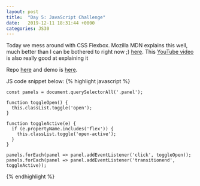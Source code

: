 ```yaml
---
layout: post
title:  "Day 5: JavaScript Challenge"
date:   2019-12-11 18:31:44 +0000
categories: JS30
---
```


Today we mess around with CSS Flexbox. Mozilla MDN explains this well, much better than I can be
bothered to right now ;) [here](https://developer.mozilla.org/en-US/docs/Web/CSS/CSS_Flexible_Box_Layout/Basic_Concepts_of_Flexbox).
This [YouTube video](https://www.youtube.com/watch?v=4GaHn08BXQw) is also really good at explaining it 

Repo [here](https://github.com/mlatif01/js30) 
and demo is [here](http://ml-js30.epizy.com/day05.html).

JS code snippet below:
{% highlight javascript %}

    const panels = document.querySelectorAll('.panel');

    function toggleOpen() {
      this.classList.toggle('open');
    }

    function toggleActive(e) {
      if (e.propertyName.includes('flex')) {
        this.classList.toggle('open-active');
      }
    }

    panels.forEach(panel => panel.addEventListener('click', toggleOpen));
    panels.forEach(panel => panel.addEventListener('transitionend', toggleActive));


{% endhighlight %}











